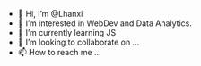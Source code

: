 - 👋 Hi, I’m @Lhanxi
- 👀 I’m interested in WebDev and Data Analytics.
- 🌱 I’m currently learning JS
- 💞️ I’m looking to collaborate on ...
- 📫 How to reach me ...

<!---
Lhanxi/Lhanxi is a ✨ special ✨ repository because its `README.md` (this file) appears on your GitHub profile.
You can click the Preview link to take a look at your changes.
--->
